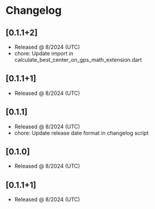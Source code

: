 # Changelog

## [0.1.1+2]

- Released @ 8/2024 (UTC)
- chore: Update import in calculate_best_center_on_gps_math_extension.dart

## [0.1.1+1]

- Released @ 8/2024 (UTC)

## [0.1.1]

- Released @ 8/2024 (UTC)
- chore: Update release date format in changelog script

## [0.1.0]

- Released @ 8/2024 (UTC)


## [0.1.1+1]

- Released @ 8/2024 (UTC)
